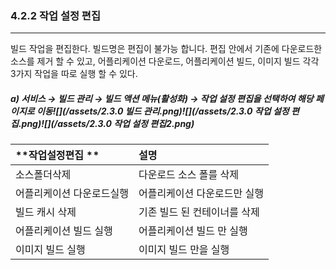 ### 4.2.2 작업 설정 편집

---

빌드 작업을 편집한다. 빌드명은 편집이 불가능 합니다. 편집 안에서 기존에 다운로드한 소스를 제거 할 수 있고, 어플리케이션 다운로드, 어플리케이션 빌드, 이미지 빌드 각각 3가지 작업을 따로 실행 할 수 있다.

##### **a\)    서비스 **→** 빌드 관리 **→ 빌드 액션 메뉴\(활성화\) → 작업 설정 편집을** 선택하여 해당 페이지로 이동**![](/assets/2.3.0 빌드 관리.png)![](/assets/2.3.0 작업 설정 편집.png)![](/assets/2.3.0 작업 설정 편집2.png)

| **작업설정편집 ** | **설명** |
| :--- | :--- |
| 소스폴더삭제 | 다운로드 소스 폴를 삭제 |
| 어플리케이션 다운로드실행 | 어플리케이션 다운로드만 실행 |
| 빌드 캐시 삭제 | 기존 빌드 된 컨테이너를 삭제 |
| 어플리케이션 빌드 실행 | 어플리케이션 빌드 만 실행 |
| 이미지 빌드 실행 | 이미지 빌드 만을 실행 |



